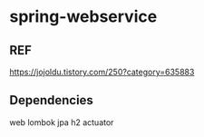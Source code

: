 # spring-webservice


## REF
https://jojoldu.tistory.com/250?category=635883

## Dependencies

web
lombok
jpa
h2
actuator
